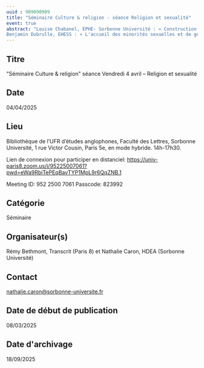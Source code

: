 ```yaml
---
uuid : 909090909
title: "Séminaire Culture & religion - séance Religion et sexualité"
event: true
abstract: "Louise Chabanel, EPHE- Sorbonne Université : « Construction hétéronormative de la sexualité dans les milieux évangéliques aux « États-Unis et en France »
Benjamin Dubrulle, EHESS : « L'accueil des minorités sexuelles et de genre dans l'islam britannique »"
---
```



## Titre

"Séminaire Culture & religion" séance Vendredi 4 avril – Religion et sexualité 


## Date

 04/04/2025

## Lieu

Bibliothèque de l’UFR d’études anglophones, Faculté des Lettres, Sorbonne Université, 1 rue Victor Cousin, Paris 5e, en mode hybride. 14h-17h30.

Lien de connexion pour participer en distanciel:
https://univ-paris8.zoom.us/j/95225007061?pwd=eWa9RbiTePEqBavTYP1MpL9r6QqZNB.1

Meeting ID: 952 2500 7061
Passcode: 823992
 
## Catégorie

 Séminaire

## Organisateur(s)
Rémy Bethmont, Transcrit (Paris 8) et Nathalie Caron, HDEA (Sorbonne Université)

## Contact

nathalie.caron@sorbonne-universite.fr 

## Date de début de publication

 08/03/2025

## Date d'archivage

 18/09/2025
